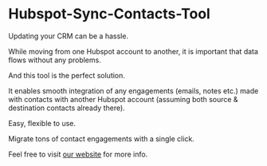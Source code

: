 # Hubspot-Sync-Contacts-Tool

Updating your CRM can be a hassle. 

While moving from one Hubspot account to another, it is important that data flows without any problems.

And this tool is the perfect solution.

It enables smooth integration of any engagements (emails, notes etc.) made with contacts with another Hubspot account (assuming both source & destination contacts already there).

Easy, flexible to use. 

Migrate tons of contact engagements with a single click.

Feel free to visit [our website](http://www.alliedc.com/) for more info.
